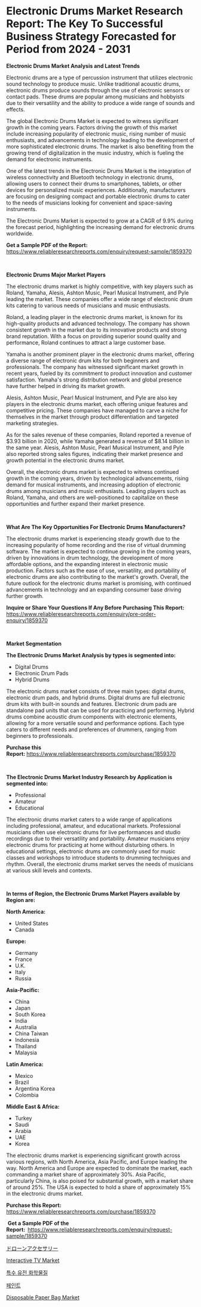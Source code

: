 <p><h1>Electronic Drums Market Research Report: The Key To Successful Business Strategy Forecasted for Period from 2024 - 2031</h1></p><p><strong>Electronic Drums Market Analysis and Latest Trends</strong></p>
<p><p>Electronic drums are a type of percussion instrument that utilizes electronic sound technology to produce music. Unlike traditional acoustic drums, electronic drums produce sounds through the use of electronic sensors or contact pads. These drums are popular among musicians and hobbyists due to their versatility and the ability to produce a wide range of sounds and effects.</p><p>The global Electronic Drums Market is expected to witness significant growth in the coming years. Factors driving the growth of this market include increasing popularity of electronic music, rising number of music enthusiasts, and advancements in technology leading to the development of more sophisticated electronic drums. The market is also benefiting from the growing trend of digitalization in the music industry, which is fueling the demand for electronic instruments.</p><p>One of the latest trends in the Electronic Drums Market is the integration of wireless connectivity and Bluetooth technology in electronic drums, allowing users to connect their drums to smartphones, tablets, or other devices for personalized music experiences. Additionally, manufacturers are focusing on designing compact and portable electronic drums to cater to the needs of musicians looking for convenient and space-saving instruments.</p><p>The Electronic Drums Market is expected to grow at a CAGR of 9.9% during the forecast period, highlighting the increasing demand for electronic drums worldwide.</p></p>
<p><strong>Get a Sample PDF of the Report:&nbsp;</strong> <a href="https://www.reliableresearchreports.com/enquiry/request-sample/1859370">https://www.reliableresearchreports.com/enquiry/request-sample/1859370</a></p>
<p>&nbsp;</p>
<p><strong>Electronic Drums Major Market Players</strong></p>
<p><p>The electronic drums market is highly competitive, with key players such as Roland, Yamaha, Alesis, Ashton Music, Pearl Musical Instrument, and Pyle leading the market. These companies offer a wide range of electronic drum kits catering to various needs of musicians and music enthusiasts.</p><p>Roland, a leading player in the electronic drums market, is known for its high-quality products and advanced technology. The company has shown consistent growth in the market due to its innovative products and strong brand reputation. With a focus on providing superior sound quality and performance, Roland continues to attract a large customer base.</p><p>Yamaha is another prominent player in the electronic drums market, offering a diverse range of electronic drum kits for both beginners and professionals. The company has witnessed significant market growth in recent years, fueled by its commitment to product innovation and customer satisfaction. Yamaha's strong distribution network and global presence have further helped in driving its market growth.</p><p>Alesis, Ashton Music, Pearl Musical Instrument, and Pyle are also key players in the electronic drums market, each offering unique features and competitive pricing. These companies have managed to carve a niche for themselves in the market through product differentiation and targeted marketing strategies.</p><p>As for the sales revenue of these companies, Roland reported a revenue of $3.93 billion in 2020, while Yamaha generated a revenue of $8.14 billion in the same year. Alesis, Ashton Music, Pearl Musical Instrument, and Pyle also reported strong sales figures, indicating their market presence and growth potential in the electronic drums market.</p><p>Overall, the electronic drums market is expected to witness continued growth in the coming years, driven by technological advancements, rising demand for musical instruments, and increasing adoption of electronic drums among musicians and music enthusiasts. Leading players such as Roland, Yamaha, and others are well-positioned to capitalize on these opportunities and further expand their market presence.</p></p>
<p>&nbsp;</p>
<p><strong>What Are The Key Opportunities For Electronic Drums Manufacturers?</strong></p>
<p><p>The electronic drums market is experiencing steady growth due to the increasing popularity of home recording and the rise of virtual drumming software. The market is expected to continue growing in the coming years, driven by innovations in drum technology, the development of more affordable options, and the expanding interest in electronic music production. Factors such as the ease of use, versatility, and portability of electronic drums are also contributing to the market's growth. Overall, the future outlook for the electronic drums market is promising, with continued advancements in technology and an expanding consumer base driving further growth.</p></p>
<p><strong>Inquire or Share Your Questions If Any Before Purchasing This Report:</strong> <a href="https://www.reliableresearchreports.com/enquiry/pre-order-enquiry/1859370">https://www.reliableresearchreports.com/enquiry/pre-order-enquiry/1859370</a></p>
<p>&nbsp;</p>
<p><strong>Market Segmentation</strong></p>
<p><strong>The Electronic Drums Market Analysis by types is segmented into:</strong></p>
<p><ul><li>Digital Drums</li><li>Electronic Drum Pads</li><li>Hybrid Drums</li></ul></p>
<p><p>The electronic drums market consists of three main types: digital drums, electronic drum pads, and hybrid drums. Digital drums are full electronic drum kits with built-in sounds and features. Electronic drum pads are standalone pad units that can be used for practicing and performing. Hybrid drums combine acoustic drum components with electronic elements, allowing for a more versatile sound and performance options. Each type caters to different needs and preferences of drummers, ranging from beginners to professionals.</p></p>
<p><strong>Purchase this Report:&nbsp;</strong><a href="https://www.reliableresearchreports.com/purchase/1859370">https://www.reliableresearchreports.com/purchase/1859370</a></p>
<p>&nbsp;</p>
<p><strong>The Electronic Drums Market Industry Research by Application is segmented into:</strong></p>
<p><ul><li>Professional</li><li>Amateur</li><li>Educational</li></ul></p>
<p><p>The electronic drums market caters to a wide range of applications including professional, amateur, and educational markets. Professional musicians often use electronic drums for live performances and studio recordings due to their versatility and portability. Amateur musicians enjoy electronic drums for practicing at home without disturbing others. In educational settings, electronic drums are commonly used for music classes and workshops to introduce students to drumming techniques and rhythm. Overall, the electronic drums market serves the needs of musicians at various skill levels and contexts.</p></p>
<p>&nbsp;</p>
<p><strong>In terms of Region, the Electronic Drums Market Players available by Region are:</strong></p>
<p>
    <p> <strong> North America: </strong>
        <ul>
            <li>United States</li>
            <li>Canada</li>
        </ul>
        </p> 
    <p> <strong> Europe: </strong>
        <ul>
            <li>Germany</li>
            <li>France</li>
            <li>U.K.</li>
            <li>Italy</li>
            <li>Russia</li>
        </ul>
        </p> 
    <p> <strong> Asia-Pacific: </strong>
        <ul>
            <li>China</li>
            <li>Japan</li>
            <li>South Korea</li>
            <li>India</li>
            <li>Australia</li>
            <li>China Taiwan</li>
            <li>Indonesia</li>
            <li>Thailand</li>
            <li>Malaysia</li>
        </ul>
        </p> 
    <p> <strong> Latin America: </strong>
        <ul>
            <li>Mexico</li>
            <li>Brazil</li>
            <li>Argentina Korea</li>
            <li>Colombia</li>
        </ul>
        </p> 
    <p> <strong> Middle East & Africa: </strong>
        <ul>
            <li>Turkey</li>
            <li>Saudi</li>
            <li>Arabia</li>
            <li>UAE</li>
            <li>Korea</li>
        </ul>
    </p>
    </p>
<p><p>The electronic drums market is experiencing significant growth across various regions, with North America, Asia Pacific, and Europe leading the way. North America and Europe are expected to dominate the market, each commanding a market share of approximately 30%. Asia Pacific, particularly China, is also poised for substantial growth, with a market share of around 25%. The USA is expected to hold a share of approximately 15% in the electronic drums market.</p></p>
<p><strong>Purchase this Report: </strong><a href="https://www.reliableresearchreports.com/purchase/1859370">https://www.reliableresearchreports.com/purchase/1859370</a></p>
<p>&nbsp;<strong>Get a Sample PDF of the Report:&nbsp;&nbsp;</strong><a href="https://www.reliableresearchreports.com/enquiry/request-sample/1859370">https://www.reliableresearchreports.com/enquiry/request-sample/1859370</a></p>
<p><strong></strong></p>
<p><p><a href="https://medium.com/@emmittkutch2023/%E3%83%89%E3%83%AD%E3%83%BC%E3%83%B3%E3%82%A2%E3%82%AF%E3%82%BB%E3%82%B5%E3%83%AA%E3%83%BC%E3%83%9E%E3%83%BC%E3%82%B1%E3%83%83%E3%83%88-2031%E5%B9%B4%E3%81%BE%E3%81%A7%E3%81%AE%E3%83%88%E3%83%AC%E3%83%B3%E3%83%89-%E4%BA%88%E6%B8%AC-%E7%AB%B6%E4%BA%89%E5%88%86%E6%9E%90-07e8a4e8ea02">ドローンアクセサリー</a></p><p><a href="https://github.com/angelajermaine/Market-Research-Report-List-2/blob/main/interactive-tv-market.md">Interactive TV Market</a></p><p><a href="https://medium.com/@hermanokutneva7878567/%ED%8A%B9%EC%88%98%EC%9C%A0%EC%A0%84%ED%99%94%ED%95%99%EC%8B%9C%EC%9E%A5-%EA%B2%BD%EC%9F%81-%EB%B6%84%EC%84%9D-%EC%8B%9C%EC%9E%A5-%EB%8F%99%ED%96%A5-%EB%B0%8F-2031%EB%85%84%EA%B9%8C%EC%A7%80-%EC%98%88%EC%B8%A1-77711a7f12ad">특수 유전 화학물질</a></p><p><a href="https://medium.com/@gabrielblanda5656/%ED%8E%98%EC%9D%B8%ED%8A%B8-%EC%8B%9C%EC%9E%A5%EC%9D%80-%EC%8B%9C%EC%9E%A5-%EC%A0%90%EC%9C%A0%EC%9C%A8-%EC%8B%9C%EC%9E%A5-%EB%8F%99%ED%96%A5-%EB%B0%8F-%EC%8B%9C%EC%9E%A5-%EC%84%B1%EC%9E%A5%EC%97%90-%EA%B4%80%ED%95%9C-%EC%A0%95%EB%B3%B4%EB%A5%BC-%EC%A0%9C%EA%B3%B5%ED%95%A9%EB%8B%88%EB%8B%A4-695c3af46b2d">페인트</a></p><p><a href="https://github.com/beatblasta/Market-Research-Report-List-2/blob/main/disposable-paper-bag-market.md">Disposable Paper Bag Market</a></p></p>